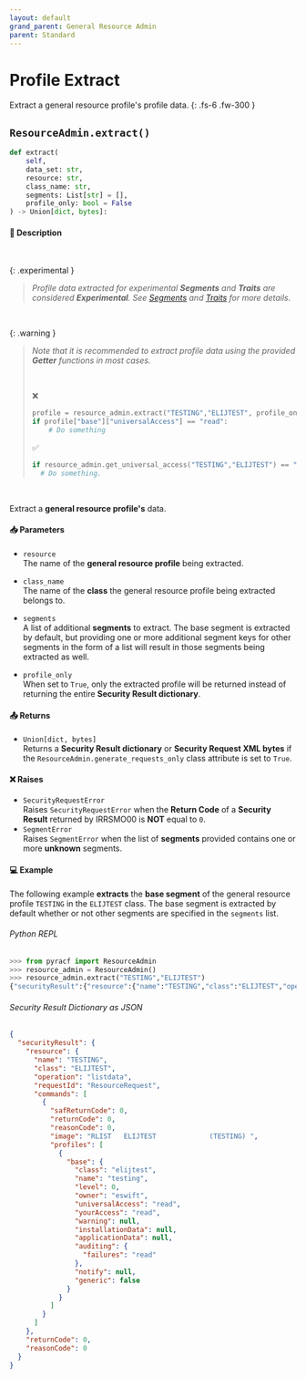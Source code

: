 ```yaml
---
layout: default
grand_parent: General Resource Admin
parent: Standard
---
```


# Profile Extract

Extract a general resource profile's profile data. 
{: .fs-6 .fw-300 }

## `ResourceAdmin.extract()`

```python
def extract(
    self, 
    data_set: str, 
    resource: str, 
    class_name: str, 
    segments: List[str] = [], 
    profile_only: bool = False
) -> Union[dict, bytes]:
```

#### 📄 Description

&nbsp;

{: .experimental }
> _Profile data extracted for experimental **Segments** and **Traits** are considered **Experimental**. See [Segments](../../advanced/segments_traits_operators#segments) and [Traits](../../advanced/segments_traits_operators#traits) for more details._

&nbsp;

{: .warning }
> _Note that it is recommended to extract profile data using the provided **Getter** functions in most cases._
>
> &nbsp;
>
> ❌
> ```python
> profile = resource_admin.extract("TESTING","ELIJTEST", profile_only=True)
> if profile["base"]["universalAccess"] == "read":
>     # Do something
> ```
> ✅
> ```python
> if resource_admin.get_universal_access("TESTING","ELIJTEST") == "read"
>   # Do something.
> ```

&nbsp;

Extract a **general resource profile's** data.

#### 📥 Parameters
* `resource`<br>
  The name of the **general resource profile** being extracted.

* `class_name`<br>
  The name of the **class** the general resource profile being extracted belongs to.

* `segments`<br>
  A list of additional **segments** to extract. The base segment is extracted by default, but providing one or more additional segment keys for other segments in the form of a list will result in those segments being extracted as well.

* `profile_only`<br>
  When set to `True`, only the extracted profile will be returned instead of returning the entire **Security Result dictionary**.

#### 📤 Returns
* `Union[dict, bytes]`<br>
  Returns a **Security Result dictionary** or **Security Request XML bytes** if the `ResourceAdmin.generate_requests_only` class attribute is set to `True`.

#### ❌ Raises
* `SecurityRequestError`<br>
  Raises `SecurityRequestError` when the **Return Code** of a **Security Result** returned by IRRSMO00 is **NOT** equal to `0`.
* `SegmentError`<br>
  Raises `SegmentError` when the list of **segments** provided contains one or more **unknown** segments.

#### 💻 Example

The following example **extracts** the **base segment** of the general resource profile `TESTING` in the `ELIJTEST` class. The base segment is extracted by default whether or not other segments are specified in the `segments` list.

###### Python REPL
```python
>>> from pyracf import ResourceAdmin
>>> resource_admin = ResourceAdmin()
>>> resource_admin.extract("TESTING","ELIJTEST")
{"securityResult":{"resource":{"name":"TESTING","class":"ELIJTEST","operation":"listdata","requestId":"ResourceRequest","commands":[{"safReturnCode":0,"returnCode":0,"reasonCode":0,"image":"RLIST   ELIJTEST             (TESTING) ","profiles":[{"base":{"class":"elijtest","name":"testing","level":0,"owner":"eswift","universalAccess":"read","yourAccess":"read","warning":null,"installationData":null,"applicationData":null,"auditing":{"failures":"read"},"notify":null,"generic":false}}]}]},"returnCode":0,"reasonCode":0}}
```

###### Security Result Dictionary as JSON
```json
{
  "securityResult": {
    "resource": {
      "name": "TESTING",
      "class": "ELIJTEST",
      "operation": "listdata",
      "requestId": "ResourceRequest",
      "commands": [
        {
          "safReturnCode": 0,
          "returnCode": 0,
          "reasonCode": 0,
          "image": "RLIST   ELIJTEST             (TESTING) ",
          "profiles": [
            {
              "base": {
                "class": "elijtest",
                "name": "testing",
                "level": 0,
                "owner": "eswift",
                "universalAccess": "read",
                "yourAccess": "read",
                "warning": null,
                "installationData": null,
                "applicationData": null,
                "auditing": {
                  "failures": "read"
                },
                "notify": null,
                "generic": false
              }
            }
          ]
        }
      ]
    },
    "returnCode": 0,
    "reasonCode": 0
  }
}
```

